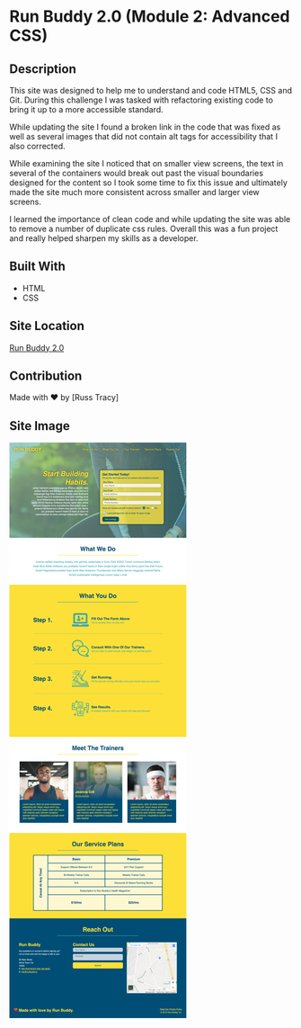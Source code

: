 # Run Buddy 2.0 (Module 2: Advanced CSS)

## Description 

This site was designed to help me to understand and code HTML5, CSS and Git. During this challenge I was tasked with refactoring existing code to bring it up to a more accessible standard.

While updating the site I found a broken link in the code that was fixed as well as several images that did not contain alt tags for accessibility that I also corrected.

While examining the site I noticed that on smaller view screens, the text in several of the containers would break out past the visual boundaries designed for the content so I took some time to fix this issue and ultimately made the site much more consistent across smaller and larger view screens.

I learned the importance of clean code and while updating the site was able to remove a number of duplicate css rules. Overall this was a fun project and really helped sharpen my skills as a developer.

## Built With
* HTML
* CSS

## Site Location

[Run Buddy 2.0](https://russtracy.github.io/Run-Buddy-2/)

## Contribution
Made with ❤️ by [Russ Tracy]

## Site Image

![alt text](assets/images/RunBuddy2ScreenShot.jpg)